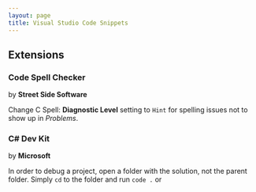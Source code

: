 ```yaml
---
layout: page
title: Visual Studio Code Snippets
---
```


## Extensions

### Code Spell Checker

by **Street Side Software**

Change C Spell: **Diagnostic Level** setting to `Hint` for spelling issues not to show up in *Problems*.

### C# Dev Kit

by **Microsoft**

In order to debug a project, open a folder with the solution, not the parent folder. Simply `cd` to the folder and run `code .` or 